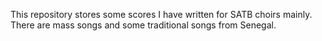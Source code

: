 This repository stores some scores I have written for SATB choirs mainly. There are mass songs and some traditional songs from Senegal.
